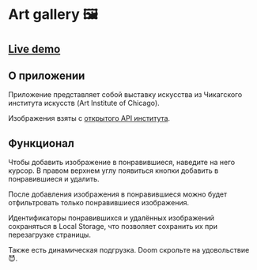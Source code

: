 # Art gallery 🖼️

## [Live demo](https://itiseternity.github.io/alfa-test-task/)

## О приложении

Приложение представляет собой выставку искусства из Чикагского института искусств (Art Institute of Chicago).

Изображения взяты с [открытого API института](https://api.artic.edu/).

## Функционал

Чтобы добавить изображение в понравившиеся, наведите на него курсор. В правом верхнем углу появиться кнопки добавить в
понравившиеся и удалить.

После добавления изображения в понравившиеся можно будет отфильтровать только понравившиеся
изображения.

Идентификаторы понравившихся и удалённых изображений сохраняться в Local Storage, что позволяет сохранить их при
перезагрузке страницы.

Также есть динамическая подгрузка. Doom скрольте на удовольствие 😈.